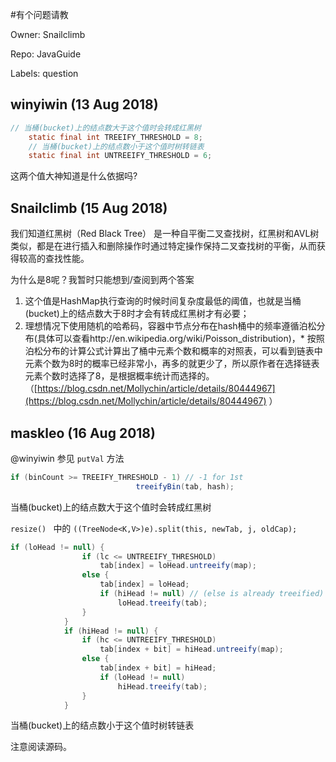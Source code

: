 #有个问题请教

Owner: Snailclimb

Repo: JavaGuide

Labels: question 

## winyiwin (13 Aug 2018)

```java
// 当桶(bucket)上的结点数大于这个值时会转成红黑树
    static final int TREEIFY_THRESHOLD = 8; 
    // 当桶(bucket)上的结点数小于这个值时树转链表
    static final int UNTREEIFY_THRESHOLD = 6; 
```

这两个值大神知道是什么依据吗?

## Snailclimb (15 Aug 2018)

我们知道红黑树（Red Black Tree） 是一种自平衡二叉查找树，红黑树和AVL树类似，都是在进行插入和删除操作时通过特定操作保持二叉查找树的平衡，从而获得较高的查找性能。

为什么是8呢？我暂时只能想到/查阅到两个答案
1. 这个值是HashMap执行查询的时候时间复杂度最低的阈值，也就是当桶(bucket)上的结点数大于8时才会有转成红黑树才有必要；
2.  理想情况下使用随机的哈希码，容器中节点分布在hash桶中的频率遵循泊松分布(具体可以查看http://en.wikipedia.org/wiki/Poisson_distribution)，* 按照泊松分布的计算公式计算出了桶中元素个数和概率的对照表，可以看到链表中元素个数为8时的概率已经非常小，再多的就更少了，所以原作者在选择链表元素个数时选择了8，是根据概率统计而选择的。（[https://blog.csdn.net/Mollychin/article/details/80444967](https://blog.csdn.net/Mollychin/article/details/80444967)
）

## maskleo (16 Aug 2018)

@winyiwin 
参见 `putVal` 方法   
```java
if (binCount >= TREEIFY_THRESHOLD - 1) // -1 for 1st
                            treeifyBin(tab, hash);
```

当桶(bucket)上的结点数大于这个值时会转成红黑树

`resize() `  中的 `((TreeNode<K,V>)e).split(this, newTab, j, oldCap);`  

```java
if (loHead != null) {
                if (lc <= UNTREEIFY_THRESHOLD)
                    tab[index] = loHead.untreeify(map);
                else {
                    tab[index] = loHead;
                    if (hiHead != null) // (else is already treeified)
                        loHead.treeify(tab);
                }
            }
            if (hiHead != null) {
                if (hc <= UNTREEIFY_THRESHOLD)
                    tab[index + bit] = hiHead.untreeify(map);
                else {
                    tab[index + bit] = hiHead;
                    if (loHead != null)
                        hiHead.treeify(tab);
                }
            }
```
当桶(bucket)上的结点数小于这个值时树转链表

注意阅读源码。


